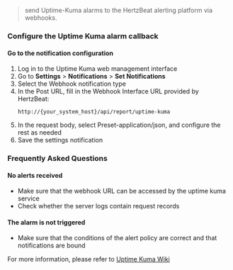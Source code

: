 > send Uptime-Kuma alarms to the HertzBeat alerting platform via webhooks.

### Configure the Uptime Kuma alarm callback

#### Go to the notification configuration
1. Log in to the Uptime Kuma web management interface
2. Go to **Settings** > **Notifications** > **Set Notifications**
3. Select the Webhook notification type
4. In the Post URL, fill in the Webhook Interface URL provided by HertzBeat:
   ```
   http://{your_system_host}/api/report/uptime-kuma
   ```
5. In the request body, select Preset-application/json, and configure the rest as needed
6. Save the settings notification

### Frequently Asked Questions

#### No alerts received
- Make sure that the webhook URL can be accessed by the uptime kuma service
- Check whether the server logs contain request records

#### The alarm is not triggered
- Make sure that the conditions of the alert policy are correct and that notifications are bound

For more information, please refer to [Uptime Kuma Wiki](https://github.com/louislam/uptime-kuma/wiki)
